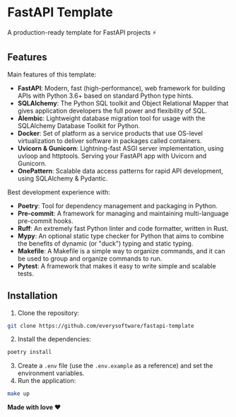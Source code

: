 # FastAPI Template

A production-ready template for FastAPI projects ⚡

## Features

Main features of this template:

- **FastAPI**: Modern, fast (high-performance), web framework for building APIs with Python 3.6+ based on
  standard Python type hints.
- **SQLAlchemy**: The Python SQL toolkit and Object Relational Mapper that gives application developers
  the full power and flexibility of SQL.
- **Alembic**: Lightweight database migration tool for usage with the SQLAlchemy Database Toolkit for
  Python.
- **Docker**: Set of platform as a service products that use OS-level virtualization to deliver software in
  packages called containers.
- **Uvicorn & Gunicorn**: Lightning-fast ASGI server implementation, using uvloop and httptools. Serving
  your FastAPI app with Uvicorn and Gunicorn.
- **OnePattern**: Scalable data access patterns for rapid API development, using SQLAlchemy & Pydantic.

Best development experience with:

- **Poetry**: Tool for dependency management and packaging in Python.
- **Pre-commit**: A framework for managing and maintaining multi-language pre-commit hooks.
- **Ruff**: An extremely fast Python linter and code formatter, written in Rust.
- **Mypy**: An optional static type checker for Python that aims to combine the benefits of dynamic (or "duck") typing
  and static typing.
- **Makefile**: A Makefile is a simple way to organize commands, and it can be used to group and organize commands to
  run.
- **Pytest**: A framework that makes it easy to write simple and scalable tests.

## Installation

1. Clone the repository:

```bash
git clone https://github.com/everysoftware/fastapi-template
```

2. Install the dependencies:

```bash
poetry install
```

3. Create a `.env` file (use the `.env.example` as a reference) and set the environment variables.
4. Run the application:

```bash
make up
```

**Made with love ❤️**
